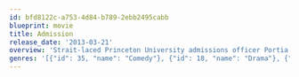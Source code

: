 ```yaml
---
id: bfd8122c-a753-4d84-b789-2ebb2495cabb
blueprint: movie
title: Admission
release_date: '2013-03-21'
overview: 'Strait-laced Princeton University admissions officer Portia Nathan is caught off-guard when she makes a recruiting visit to an alternative high school overseen by her former college classmate, the freewheeling John Pressman. Pressman has surmised that Jeremiah, his gifted yet very unconventional student, might well be the son that Portia secretly gave up for adoption many years ago. Soon, Portia finds herself bending the rules for Jeremiah, putting at risk the life she thought she always wanted – but in the process finding her way to a surprising and exhilarating life and romance she never dreamed of having.'
genres: '[{"id": 35, "name": "Comedy"}, {"id": 18, "name": "Drama"}, {"id": 10749, "name": "Romance"}]'
---
```

